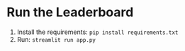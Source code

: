 # Run the Leaderboard

1. Install the requirements: `pip install requirements.txt`
2. Run: `streamlit run app.py`
